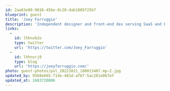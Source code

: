 ```yaml
---
id: 2aa63e80-9816-45be-8c20-dab1805f25b7
blueprint: guest
title: 'Joey Farruggio'
description: 'Independent designer and front-end dev serving SaaS and Enterprise clients. Working mostly with Tailwind CSS + Alpine JS in JAMStack projects and WordPress.'
links:
  -
    id: lhhnvb2o
    type: twitter
    url: 'https://twitter.com/Joey_Farruggio'
  -
    id: lhhnvrj0
    type: blog
    url: 'https://joeyfarruggio.com/'
photo: guest-photos/pxl_20221021_180013407.mp~2.jpg
updated_by: 93b8e665-714e-481d-af67-5ac201e067ef
updated_at: 1683720806
---
```


